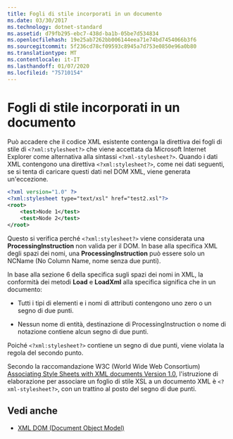 ```yaml
---
title: Fogli di stile incorporati in un documento
ms.date: 03/30/2017
ms.technology: dotnet-standard
ms.assetid: d79fb295-ebc7-438d-ba1b-05be7d534834
ms.openlocfilehash: 19e25ab7262bb006144eea71e74bd7454066b3f6
ms.sourcegitcommit: 5f236cd78cf09593c8945a7d753e0850e96a0b80
ms.translationtype: MT
ms.contentlocale: it-IT
ms.lasthandoff: 01/07/2020
ms.locfileid: "75710154"
---
```

# <a name="style-sheet-directives-embedded-in-a-document"></a>Fogli di stile incorporati in un documento

Può accadere che il codice XML esistente contenga la direttiva dei fogli di stile di `<?xml:stylesheet?>` che viene accettata da Microsoft Internet Explorer come alternativa alla sintassi `<?xml-stylesheet?>`. Quando i dati XML contengono una direttiva `<?xml:stylesheet?>`, come nei dati seguenti, se si tenta di caricare questi dati nel DOM XML, viene generata un'eccezione.

```xml
<?xml version="1.0" ?>
<?xml:stylesheet type="text/xsl" href="test2.xsl"?>
<root>
    <test>Node 1</test>
    <test>Node 2</test>
</root>
```

Questo si verifica perché `<?xml:stylesheet?>` viene considerata una **ProcessingInstruction** non valida per il DOM. In base alla specifica XML degli spazi dei nomi, una **ProcessingInstruction** può essere solo un NCName (No Column Name, nome senza due punti).

In base alla sezione 6 della specifica sugli spazi dei nomi in XML, la conformità dei metodi **Load** e **LoadXml** alla specifica significa che in un documento:

- Tutti i tipi di elementi e i nomi di attributi contengono uno zero o un segno di due punti.

- Nessun nome di entità, destinazione di ProcessingInstruction o nome di notazione contiene alcun segno di due punti.

Poiché `<?xml:stylesheet?>` contiene un segno di due punti, viene violata la regola del secondo punto.

Secondo la raccomandazione W3C (World Wide Web Consortium) [Associating Style Sheets with XML documents Version 1.0](https://www.w3.org/TR/xml-stylesheet/), l'istruzione di elaborazione per associare un foglio di stile XSL a un documento XML è `<?xml-stylesheet?>`, con un trattino al posto del segno di due punti.

## <a name="see-also"></a>Vedi anche

- [XML DOM (Document Object Model)](xml-document-object-model-dom.md)
